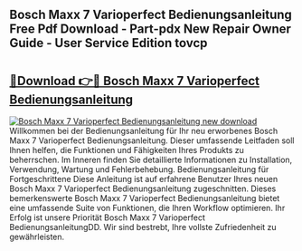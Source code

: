 ## Bosch Maxx 7 Varioperfect Bedienungsanleitung Free Pdf Download - Part-pdx New Repair Owner Guide - User Service Edition tovcp

# <h2><a href="http://df24m1.blite.top/?on=Bosch+Maxx+7+Varioperfect+Bedienungsanleitung">🔗Download 👉🔴 Bosch Maxx 7 Varioperfect Bedienungsanleitung</a></h2>

[![Bosch Maxx 7 Varioperfect Bedienungsanleitung new download](https://i.imgur.com/lujVjoI.png)](http://df24m1.blite.top/?on=Bosch+Maxx+7+Varioperfect+Bedienungsanleitung)
Willkommen bei der Bedienungsanleitung für Ihr neu erworbenes Bosch Maxx 7 Varioperfect Bedienungsanleitung. Dieser umfassende Leitfaden soll Ihnen helfen, die Funktionen und Fähigkeiten Ihres Produkts zu beherrschen. Im Inneren finden Sie detaillierte Informationen zu Installation, Verwendung, Wartung und Fehlerbehebung. Bedienungsanleitung für Fortgeschrittene Diese Anleitung ist auf erfahrene Benutzer Ihres neuen Bosch Maxx 7 Varioperfect Bedienungsanleitung zugeschnitten. Dieses bemerkenswerte Bosch Maxx 7 Varioperfect Bedienungsanleitung bietet eine umfassende Suite von Funktionen, die Ihren Workflow optimieren. Ihr Erfolg ist unsere Priorität Bosch Maxx 7 Varioperfect BedienungsanleitungDD. Wir sind bestrebt, Ihre vollste Zufriedenheit zu gewährleisten.
